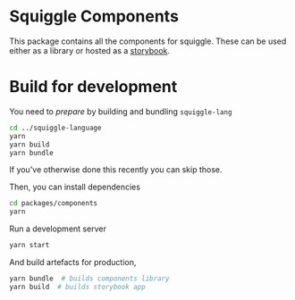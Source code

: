 # Squiggle Components
This package contains all the components for squiggle. These can be used either as a library or hosted as a [storybook](https://storybook.js.org/).

# Build for development
You need to _prepare_ by building and bundling `squiggle-lang` 
``` sh
cd ../squiggle-language
yarn
yarn build
yarn bundle
```
If you've otherwise done this recently you can skip those.

Then, you can install dependencies
``` sh
cd packages/components
yarn 
```

Run a development server

``` sh
yarn start
```

And build artefacts for production,

``` sh
yarn bundle  # builds components library
yarn build  # builds storybook app
```

